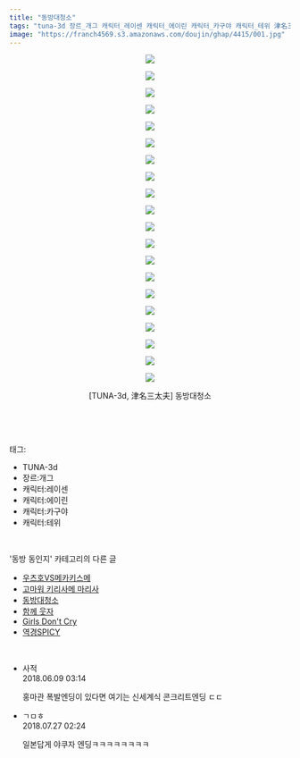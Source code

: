 ```yaml
---
title: "동방대청소"
tags: "tuna-3d 장르_개그 캐릭터_레이센 캐릭터_에이린 캐릭터_카구야 캐릭터_테위 津名三太夫 동방_동인지"
image: "https://franch4569.s3.amazonaws.com/doujin/ghap/4415/001.jpg"
---
```

<div class="article">
<p style="text-align: center; clear: none; float: none;"><img src="{{ site.imgserver2 }}/ghap/4415/001.jpg"/></p>
<p style="text-align: center; clear: none; float: none;"><img src="{{ site.imgserver2 }}/ghap/4415/002.jpg"/></p>
<p style="text-align: center; clear: none; float: none;"><img src="{{ site.imgserver2 }}/ghap/4415/003.jpg"/></p>
<p style="text-align: center; clear: none; float: none;"><img src="{{ site.imgserver2 }}/ghap/4415/004.jpg"/></p>
<p style="text-align: center; clear: none; float: none;"><img src="{{ site.imgserver2 }}/ghap/4415/005.jpg"/></p>
<p style="text-align: center; clear: none; float: none;"><img src="{{ site.imgserver2 }}/ghap/4415/006.jpg"/></p>
<p style="text-align: center; clear: none; float: none;"><img src="{{ site.imgserver2 }}/ghap/4415/007.jpg"/></p>
<p style="text-align: center; clear: none; float: none;"><img src="{{ site.imgserver2 }}/ghap/4415/008.jpg"/></p>
<p style="text-align: center; clear: none; float: none;"><img src="{{ site.imgserver2 }}/ghap/4415/009.jpg"/></p>
<p style="text-align: center; clear: none; float: none;"><img src="{{ site.imgserver2 }}/ghap/4415/010.jpg"/></p>
<p style="text-align: center; clear: none; float: none;"><img src="{{ site.imgserver2 }}/ghap/4415/011.jpg"/></p>
<p style="text-align: center; clear: none; float: none;"><img src="{{ site.imgserver2 }}/ghap/4415/012.jpg"/></p>
<p style="text-align: center; clear: none; float: none;"><img src="{{ site.imgserver2 }}/ghap/4415/013.jpg"/></p>
<p style="text-align: center; clear: none; float: none;"><img src="{{ site.imgserver2 }}/ghap/4415/014.jpg"/></p>
<p style="text-align: center; clear: none; float: none;"><img src="{{ site.imgserver2 }}/ghap/4415/015.jpg"/></p>
<p style="text-align: center; clear: none; float: none;"><img src="{{ site.imgserver2 }}/ghap/4415/016.jpg"/></p>
<p style="text-align: center; clear: none; float: none;"><img src="{{ site.imgserver2 }}/ghap/4415/017.jpg"/></p>
<p style="text-align: center; clear: none; float: none;"><img src="{{ site.imgserver2 }}/ghap/4415/018.jpg"/></p>
<p style="text-align: center; clear: none; float: none;"><img src="{{ site.imgserver2 }}/ghap/4415/019.jpg"/></p>
<p style="text-align: center; clear: none; float: none;"><img src="{{ site.imgserver2 }}/ghap/4415/020.jpg"/></p>
<p style="text-align: center; clear: none; float: none;">[TUNA-3d, 津名三太夫] 동방대청소</p>
<p><br/></p>
</div><br/>
<div class="tagTrail">
<p>태그: </p>
<ul>
<li>TUNA-3d</li>
<li>장르:개그</li>
<li>캐릭터:레이센</li>
<li>캐릭터:에이린</li>
<li>캐릭터:카구야</li>
<li>캐릭터:테위</li>
</ul>
</div><br/>
<div class="another">
<p>'동방 동인지' 카테고리의 다른 글</p>
<ul>
<li><a href="/ghap_4417">우츠호VS메카키스메</a></li>
<li><a href="/ghap_4416">고마워 키리사메 마리사</a></li>
<li><a href="/ghap_4415">동방대청소</a></li>
<li><a href="/ghap_4414">함께 웃자</a></li>
<li><a href="/ghap_4413">Girls Don't Cry</a></li>
<li><a href="/ghap_4412">역경SPICY</a></li>
</ul>
</div><br/>
<div class="cb_module cb_fluid">
<div class="cb_wrt cb_profile">
<div class="comment">
<ul>
<li class="cb_thumb_off" id="comment15268298">
<div class="cb_comment_area">
<div class="cb_info_area">
<div class="cb_section">
<span class="cb_nick_name">사적</span>
</div>
<div class="cb_section">
<span class="cb_date">2018.06.09 03:14 </span>
</div>
</div>
<div class="cb_dsc_comment">
<p class="cb_dsc">
											홍마관 폭발엔딩이 있다면 여기는 신세계식 콘크리트엔딩 ㄷㄷ
										</p>
</div>
</div></li>
<li class="cb_thumb_off" id="comment15294521">
<div class="cb_comment_area">
<div class="cb_info_area">
<div class="cb_section">
<span class="cb_nick_name">ㄱㅁㅎ</span>
</div>
<div class="cb_section">
<span class="cb_date">2018.07.27 02:24 </span>
</div>
</div>
<div class="cb_dsc_comment">
<p class="cb_dsc">
											일본답게 야쿠자 엔딩ㅋㅋㅋㅋㅋㅋㅋㅋ
										</p>
</div>
</div></li>
</ul>
</div>
</div><!-- commentList close -->
</div><br/>
